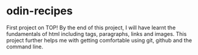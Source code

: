 # odin-recipes
First project on TOP! 
By the end of this project, I will have learnt the fundamentals of html including tags, paragraphs, links and images. This project further helps me with getting comfortable using git, github and the command line.  
